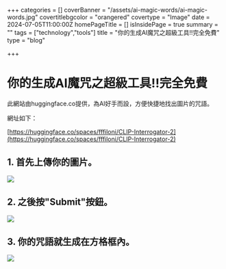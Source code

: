 +++
categories = []
coverBanner = "/assets/ai-magic-words/ai-magic-words.jpg"
covertitlebgcolor = "orangered"
covertype = "Image"
date = 2024-07-05T11:00:00Z
homePageTitle = []
isInsidePage = true
summary = ""
tags = ["technology","tools"]
title = "你的生成AI魔咒之超級工具!!完全免費"
type = "blog"

+++
# 你的生成AI魔咒之超級工具!!完全免費

此網站由huggingface.co提供，為AI好手而設，方便快捷地找出圖片的咒語。

網址如下：

[https://huggingface.co/spaces/fffiloni/CLIP-Interrogator-2](https://huggingface.co/spaces/fffiloni/CLIP-Interrogator-2)

## 1. 首先上傳你的圖片。

![](/assets/ai-magic-words/demo01.jpg)

## 2. 之後按"Submit"按鈕。

![](/assets/ai-magic-words/demo02.jpg)

## 3. 你的咒語就生成在方格框內。

![](/assets/ai-magic-words/demo03.jpg)
